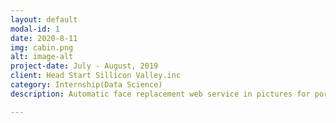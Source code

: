 ```yaml
---
layout: default
modal-id: 1
date: 2020-8-11
img: cabin.png
alt: image-alt
project-date: July - August, 2019
client: Head Start Sillicon Valley.inc
category: Internship(Data Science)
description: Automatic face replacement web service in pictures for portrait rights protection using cycleGAN model in python.<div><img src="img/portfolio/cabin_photo/AI_JAM.jpg" alt="img"/></div><div>AI JAM Contest</div><div><img src="img/portfolio/cabin_photo/2019_summer_intern.jpg" alt="img"/></div><div>Internship Members</div>

---
```

